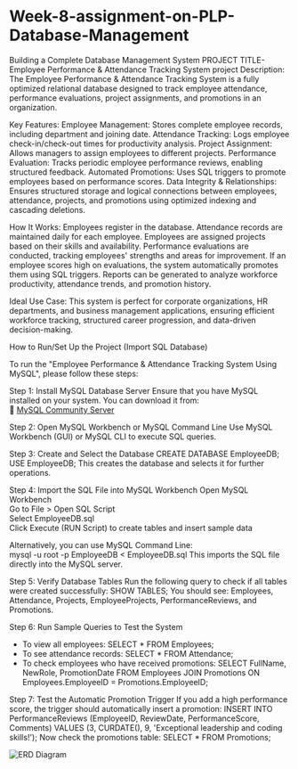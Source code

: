 # Week-8-assignment-on-PLP-Database-Management
Building a Complete Database Management System
PROJECT TITLE- Employee Performance & Attendance Tracking System
project Description:
The Employee Performance & Attendance Tracking System is a fully optimized relational database designed to track employee attendance, performance evaluations, project assignments, and promotions in an organization.

Key Features:
Employee Management: Stores complete employee records, including department and joining date.
Attendance Tracking: Logs employee check-in/check-out times for productivity analysis.
Project Assignment: Allows managers to assign employees to different projects.
Performance Evaluation: Tracks periodic employee performance reviews, enabling structured feedback.
Automated Promotions: Uses SQL triggers to promote employees based on performance scores.
Data Integrity & Relationships: Ensures structured storage and logical connections between employees, attendance, projects, and promotions using optimized indexing and cascading deletions.

How It Works:
Employees register in the database.
Attendance records are maintained daily for each employee.
Employees are assigned projects based on their skills and availability.
Performance evaluations are conducted, tracking employees' strengths and areas for improvement.
If an employee scores high on evaluations, the system automatically promotes them using SQL triggers.
Reports can be generated to analyze workforce productivity, attendance trends, and promotion history.

Ideal Use Case:
This system is perfect for corporate organizations, HR departments, and business management applications, ensuring efficient workforce tracking, structured career progression, and data-driven decision-making.



How to Run/Set Up the Project (Import SQL Database)

To run the "Employee Performance & Attendance Tracking System Using MySQL", please follow these steps:  

Step 1: Install MySQL Database Server
Ensure that you have MySQL installed on your system. You can download it from:  
🔗 [MySQL Community Server](https://dev.mysql.com/downloads/mysql/)  

Step 2: Open MySQL Workbench or MySQL Command Line
Use MySQL Workbench (GUI) or MySQL CLI to execute SQL queries.  

Step 3: Create and Select the Database
CREATE DATABASE EmployeeDB;
USE EmployeeDB;
This creates the database and selects it for further operations.  

Step 4: Import the SQL File into MySQL Workbench
Open MySQL Workbench  
Go to File > Open SQL Script  
Select EmployeeDB.sql  
Click Execute (RUN Script) to create tables and insert sample data  

Alternatively, you can use MySQL Command Line:  
mysql -u root -p EmployeeDB < EmployeeDB.sql
This imports the SQL file directly into the MySQL server.  

Step 5: Verify Database Tables
Run the following query to check if all tables were created successfully:
SHOW TABLES;
You should see: Employees, Attendance, Projects, EmployeeProjects, PerformanceReviews, and Promotions.

Step 6: Run Sample Queries to Test the System
- To view all employees:
SELECT * FROM Employees;
- To see attendance records:
SELECT * FROM Attendance;
- To check employees who have received promotions:
SELECT FullName, NewRole, PromotionDate FROM Employees JOIN Promotions ON Employees.EmployeeID = Promotions.EmployeeID;

Step 7: Test the Automatic Promotion Trigger
If you add a high performance score, the trigger should automatically insert a promotion:
INSERT INTO PerformanceReviews (EmployeeID, ReviewDate, PerformanceScore, Comments)
VALUES (3, CURDATE(), 9, 'Exceptional leadership and coding skills!');
Now check the promotions table:
SELECT * FROM Promotions;

![ERD Diagram](https://github.com/Unbornmoral/Week-8-assignment-on-PLP-Database-Management/blob/main/https://github.com/Unbornmoral/Week-8-assignment-on-PLP-Database-Management/blob/main/screenshot.png)